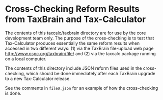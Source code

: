 Cross-Checking Reform Results from TaxBrain and Tax-Calculator
==============================================================

The contents of this taxcalc/taxbrain directory are for use by the
core development team only.  The purpose of the cross-checking is to
test that Tax-Calculator produces essentially the same reform results
when accessed in two different ways: (1) via the TaxBrain file-upload
web page <http://www.ospc.org/taxbrain/file/> and (2) via the taxcalc
package running on a local computer.

The contents of this directory include JSON reform files used
in the cross-checking, which should be done immediately after each
TaxBrain upgrade to a new Tax-Calculator release.

See the comments in `file0.json` for an example of how the
cross-checking is done.
